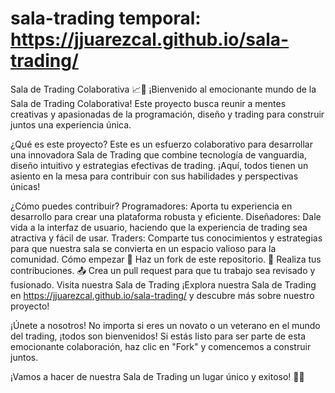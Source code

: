 # sala-trading temporal: https://jjuarezcal.github.io/sala-trading/


Sala de Trading Colaborativa 📈💼
¡Bienvenido al emocionante mundo de la Sala de Trading Colaborativa! Este proyecto busca reunir a mentes creativas y apasionadas de la programación, diseño y trading para construir juntos una experiencia única.

¿Qué es este proyecto?
Este es un esfuerzo colaborativo para desarrollar una innovadora Sala de Trading que combine tecnología de vanguardia, diseño intuitivo y estrategias efectivas de trading. ¡Aquí, todos tienen un asiento en la mesa para contribuir con sus habilidades y perspectivas únicas!

¿Cómo puedes contribuir?
Programadores: Aporta tu experiencia en desarrollo para crear una plataforma robusta y eficiente.
Diseñadores: Dale vida a la interfaz de usuario, haciendo que la experiencia de trading sea atractiva y fácil de usar.
Traders: Comparte tus conocimientos y estrategias para que nuestra sala se convierta en un espacio valioso para la comunidad.
Cómo empezar
🍴 Haz un fork de este repositorio.
🔨 Realiza tus contribuciones.
📤 Crea un pull request para que tu trabajo sea revisado y fusionado.
Visita nuestra Sala de Trading
¡Explora nuestra Sala de Trading en https://jjuarezcal.github.io/sala-trading/ y descubre más sobre nuestro proyecto!

¡Únete a nosotros!
No importa si eres un novato o un veterano en el mundo del trading, ¡todos son bienvenidos! Si estás listo para ser parte de esta emocionante colaboración, haz clic en "Fork" y comencemos a construir juntos.

¡Vamos a hacer de nuestra Sala de Trading un lugar único y exitoso! 🚀✨

